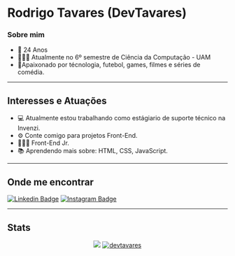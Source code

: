 # Rodrigo Tavares (**DevTavares**)

### Sobre mim
- 🎂 24 Anos
- 👨🏼‍🎓 Atualmente no 6º semestre de Ciência da Computação - UAM
- 🧾Apaixonado por técnologia, futebol, games, filmes e séries de comédia.

---
## Interesses e Atuações
- 💻 Atualmente estou trabalhando como estágiario de suporte técnico na Invenzi.
- ⚙ Conte comigo para projetos Front-End.
- 👨🏻‍💻 Front-End Jr.
- 📚 Aprendendo mais sobre: HTML, CSS, JavaScript. 
---
## Onde me encontrar

[![Linkedin Badge](https://img.shields.io/badge/-LinkedIn-blue?style=flat-square&logo=Linkedin&logoColor=white&link=https://www.linkedin.com/in/devtavares/)](https://www.linkedin.com/in/devtavares/) [![Instagram Badge](https://img.shields.io/badge/-Instagram-blueviolet?style=flat-square&logo=Instagram&logoColor=white&link=https://www.instagram.com/spfctavares/)](https://www.instagram.com/spfctavares/)

---
## Stats

<p align = "center">
  <a href="https://github.com/devtavares"><img src="https://github-readme-stats.vercel.app/api/top-langs/?username=devtavares&layout=compact&theme=dark"/></a> 
  <a href="https://github.com/devtavares"><img src="https://github-readme-stats.vercel.app/api?username=devtavares&show_icons=true&theme=dark&include_all_commits=true&count_private=true" alt="devtavares"/></a>
</p> 







